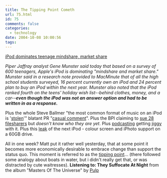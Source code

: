 ```yaml
---
title: The Tipping Point Cometh
url: 75.html
id: 75
comments: false
categories:
  - technology
date: 2004-10-08 10:00:56
tags:
---
```


[iPod dominates teenage mindshare, market share](http://www.macminute.com/2004/10/06/ipod-teens/)

_Piper Jaffray analyst Gene Munster said today that based on a survey of 600 teenagers, Apple's iPod is dominating "mindshare and market share." Munster said in a research note provided to MacMinute that of all the high school students surveyed, 16 percent currently own an iPod and 24 percent plan to buy an iPod within the next year. Munster also noted that the iPod ranked fourth on the teens' holiday wish list--behind clothes, money, and a car--**even though the iPod was not an answer option and had to be written in as a response.**_

Plus the whole Steve Ballmer "the most common format of music on an iPod is '[stolen](http://www.theregister.co.uk/2004/10/04/ballmer_ipod_thieves/)'" blatant PR "[casual comment](http://www.theregister.co.uk/2004/10/07/ballmer_doesnt_get_it/)". Plus the BPI claiming to [sue 28 filesharers](http://2lmc.org/spool/id/4578) but _doesn't know who they are yet_. Plus [podcasting](http://www.ipodder.org/) getting [jiggy](http://www.neuromantics.net/neuropodcast.xml) with it. Plus this [leak](http://www.thinksecret.com/news/0410photoipod.html) of the next iPod - colour screen and iPhoto support on a 60GB drive. 

All in one week? Matt put it rather well yesterday, that at some point it becomes more economically desirable to embrace change than support the status quo. This moment is referred to as the [tipping point](http://www.google.com/search?q=%22tipping+point%22+music+industry&ie=UTF-8&oe=UTF-8)... (there followed some analogy about boats in water, but i didn't really get that, or was distracted by cute waitresses). **Listening to: They Suffocate At Night** from the album "Masters Of The Universe" by [Pulp](http://www.google.com/search?q=Pulp)